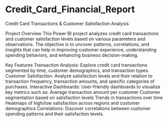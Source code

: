 # Credit_Card_Financial_Report
Credit Card Transactions & Customer Satisfaction Analysis

Project Overview
This Power BI project analyzes credit card transactions and customer satisfaction levels based on various parameters and observations. The objective is to uncover patterns, correlations, and insights that can help in improving customer experience, understanding spending behaviors, and enhancing business decision-making.

Key Features
Transaction Analysis: Explore credit card transactions segmented by time, customer demographics, and transaction types.
Customer Satisfaction: Analyze satisfaction levels and their relation to transaction frequency, transaction amounts, and specific categories of purchases.
Interactive Dashboards: User-friendly dashboards to visualize key metrics such as:
Average transaction amount per customer
Customer segmentation based on satisfaction levels
Trends in transactions over time
Heatmaps of high/low satisfaction across regions and customer demographics
Correlations: Discover correlations between customer spending patterns and their satisfaction levels.
